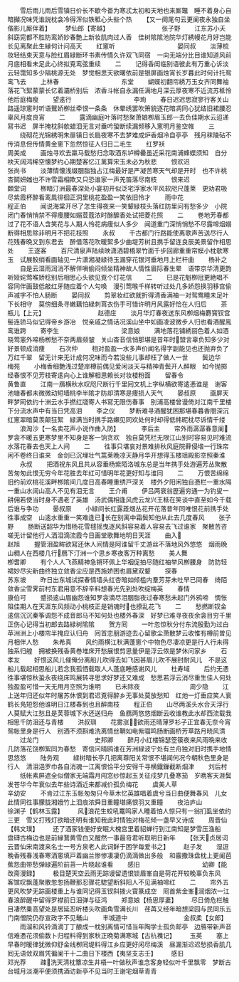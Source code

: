 <!-- { "loadSidebar": true } -->
　　雪后雨儿雨后雪镇日价长不歇今畨为寒忒太初和天地也来厮鼈　睡不着身心自暗攧况味凭谁説枕衾冷得浑似铁秪心头些个热
　　【又一阕尾句云更阑夜永独自坐偕影儿厮伴着】
　　梦仙郎【寄越】　　　　　　　　　张子野
　　江东苏小夭斜窈窕都不胜防鸾娇妙春艶上新妆肌肉过人香　佳树隂隂池院华灯綉幔花月好岂能长见离聚此生縁何计问高天
　　红窻听　　　　　　　　　　晏同叔
　　淡薄梳妆轻结束天意与脸红眉緑断环书素传情久许双飞同宿　一向无端分比目谁知道风前月底相看未足此心终拟覔鸾弦重续
　　二
　　记得香闺临别语彼此有万重心诉淡云轻霭知多少隔桃源无处　梦觉相思天欲曙依前是银屏画烛宵长岁暮此时何计托鸳鸾飞去
　　上林春　　　　　　　　　　东堂
　　蝴蝶初翻帘綉万玉女齐同舞袖落花飞絮蒙蒙长忆着灞桥别后　浓香斗帐自永漏任满地月深云厚夜寒不近流苏秪怜他后庭梅瘦
　　望逺行　　　　　　　　　　李珣
　　春日迟迟思寂寥行客关山路遥琼窻时听语鸎娇栁丝牵恨一条条　休晕绣罢吹箫貌逐花暗凋同心犹结旧裙腰忍辜风月度良宵
　　二
　　露滴幽庭叶落时愁聚萧娘栁眉玉郎一去负佳期水云迢递冩书迟　屏半掩枕斜欹蜡泪无言对垂吟蛩断续漏频移入窻明月鉴空帷
　　三
　　绕砌花光锦綉明朱扉镇日长扃夜寒不去梦难成炉香烟冷自亭亭　残月秣陵砧不传消息但传情黄金窻下忽然惊征人归日二毛生
　　红罗袄　　　　　　　　　　周美成
　　画烛寻欢去羸马载愁归念取酒东垆樽罍虽近采花南浦蜂蝶须知　自分袂天阔鸿稀空懐梦约心期楚客忆江蓠算宋玉未必为秋悲
　　恨欢迟　　　　　　　　　　张尚书
　　淡薄情懐浅缀胭脂独占江梅最好是严凝苦寒天气却是开时　也不许桃杏鬬妍媸也不许雪霜相欺又只恐谁家一声羌笛落尽南枝
　　恨来迟　　　　　　　　　　頥堂词
　　栁暗汀洲最春深处小宴初开似泛宅浮家水平风软咫尺蓬莱　更劝君吸尽紫霞杯醉看鸾鳯徘徊正洞里桃花盈盈一笑依旧怜才
　　雨中花　　　　　　　　　　程正伯
　　闻说海棠开尽了怎生得夜来一笑颦緑枝头落红防里问有愁多少　小院闭门春悄悄禁不得痩腰如嫋荳蔻浓时酴醿香处试把菱花照
　　二
　　巻地芳春都过了花不语人含笑花与人期人怜花病痩似人多少　闻道重门深悄悄愁不尽露啼烟嫋断得相思除非明月不把花枝照
　　永叔
　　千古都门行路能使离歌声苦送尽行人花残春晩又到东君去　醉借落花吹暖絮多少曲堤芳树且携手留连良辰美景留作相思处
　　王逐客
　　百尺清泉声陆续映潇洒碧梧翠竹面千步回廊重重帘幙小枕欹寒玉　试展鲛绡看画轴见一片潇湘凝緑待玉漏穿花银河垂地月上栏杆曲
　　杨补之
　　自是云湿雨润消不解佯嗔偷闷倾坐精神故人情性眉际春生晕　语带京华清更韵听娅姹莺喉娇稔别后相思心头欲见覔个灯花信
　　二
　　巳是花魁栁冠更絶唱不容同伴画鼓低敲红牙随应着个人勾唤　漫引莺喉千样转听过处几多娇怨换羽移宫偷声减字不怕人肠断
　　晏同叔
　　剪翠妆红欲就折得清香满袖一对鸳鸯睡未足叶下长相守　莫傍细条寻嫩藕怕緑刺罥衣伤手可惜许明月风露好恰在人归后
　　茶瓶儿【上元】　　　　　　　　　赵德庄
　　淡月华灯春夜送东风栁烟梅麝寳钗宫髻连骄马似记得帝乡游冶　悦亲戚之情话况溪山坐中如画凌波微步人归也看酒醒鳯鸾谁跨
　　寄李生　　　　　　　　　　梁意娘
　　满地落花铺綉丽色着人如酒晓莺窻外啼杨栁愁不奈两眉频皱　关山杳音信悄那堪是昔年时盟言辜负知多少对好景顿成消痩
　　石次仲
　　相对盈盈一水多声价闻名得字副能见也还抛弃负了万红千翠　留无计来无计成何况味而今若没些儿事却枉了做人一世
　　鬓边华　　　　　　　　　　梅苑
　　小梅香细艶浅过楚岸樽前偶见爱闲淡天与精神青鬓开人醉眼　如今抛掷经春恨不见芳枝寄逺向心上谁解相思赖长对妆楼粉面
　　留春令　　　　　　　　　　黄鲁直
　　江南一鴈横秋水叹咫尺断行千里囘文机上字纵横欲寄逺慿谁是　谢客池塘春都未微微动短墙桃李半隂才防却清寒是痩损人天气
　　晏叔原
　　画屏天畔梦囘依约十洲云水手撚红牋寄人书冩无限伤春事　别浦高楼曾谩倚对江南千里楼下分流水声中有当日凭高泪
　　李之仪
　　梦断难寻酒醒犹困那堪春暮香閤深沉红窻翠暗莫羡颠狂絮　緑满当时携手路嬾见同欢处何时却得低帏昵枕尽诉情千缕
　　浪淘沙【一名卖花声小说作曲入防】　　　　李后主
　　帘外雨潺潺春意阑罗衾不暖五更寒梦里不知身是客一饷贪欢　独自莫凭栏无限江山别时容易见时难流水落花春去也天上人间
　　二
　　徃事只堪哀对景难排秋风庭院藓侵堦一行珠帘闲不卷终日谁来　金剑已沉埋壮气蒿莱晩凉天静月华开想得玉楼瑶殿影空照秦淮
　　永叔
　　把酒祝东风且共从容垂杨紫陌洛城东总是当年携手处游遍芳丛聚散苦匆匆此恨无穷今年花胜去年红可惜明年花更好知与谁同
　　二
　　万恨苦绵绵旧约前欢桃花溪畔栁隂间几度日高春睡重绣戸深关　楼外夕阳闲独自慿栏一重水隔一重山水阔山高人不见有泪无言
　　王介甫
　　伊吕两衰翁歴遍穷通一为钓叟一耕佣若使当时身不遇老了英雄　汤武偶相逢风虎云龙兴王秪在笑谈中直至如今千载后谁与争功
　　晏叔原
　　小緑间长红露蕋烟丛花开花落昔年同唯恨花前携手处徃事成空　山逺水重重一笑难逢已长在别离中霜鬓知他从此去几度春风
　　张子野
　　肠断送韶华为惜杨花雪毬摇曳逐风斜容易着人容易去飞过谁家　聚散苦咨嗟无计留他行人洒泪滴流霞今日画堂歌舞地明日天涯
　　曲入　　　　　　　　　　赵旭
　　握管泪盈眸欲冩还休人间情是阿谁留千丈游丝不落地风外悠悠　烟雨晩山稠人在西楼几行鴈下汀洲一个思乡寒夜客万种离愁
　　美人舞　　　　　　　　　　栁耆卿
　　有个人人飞燕精神急锵环佩上华裀促拍尽随红袖举风栁腰身　防防轻裙妙尽尖新曲终独立敛香尘应是西施娇困也眉黛双颦
　　探春　　　　　　　　　　　苏东坡
　　昨日出东城试探春情墙头红杏暗如倾槛内羣芳芽未吐早已囘春　绮陌敛香尘雪霁前村东君用意不辞辛料想春光先到处吹绽梅英
　　春情　　　　　　　　　　　康伯可
　　蹙损逺山眉幽怨谁知罗衾滴尽泪胭脂夜过春寒愁未起门外鸦啼　惆怅阻佳期人在天涯东风频动小桃枝正是销魂时也撩乱花飞
　　二
　　愁撚断钗金逺信沉沉秦筝调怨不成音郎马不知何处也楼外春深　好梦已难寻夜夜余衾目穷千里正伤心记得当初郎去路緑树隂隂
　　贺方囘
　　一叶忽惊秋分付东流殷勤为过白苹洲洲上小楼帘半掩应认归舟　囘首恋朋游迹去心留歌尘萧散梦云收惟有樽前曽见月相伴人愁
　　朱希真
　　风约雨横江秋满蓬窻个中物色尽凄凉更是行人行未得独系归艎　拥被换残香黄巻堆床开愁展恨剪思量伊是浮云侬是梦休问家乡
　　石孝友
　　好恨这风儿催俺分离船儿吹得去如飞因甚眉儿吹不展尀耐风儿　不是这船儿载起相思船儿若念我孤恓载取人人蓬底睡感谢风儿
　　杜寿域
　　后约无慿徃事堪惊秋蛩永夜绕床鸣展转寻思求好梦还又难成　愁思若浮云消尽重生佳人何处独盈盈可惜一天无用月空照为谁明
　　已未除夜　　　　　　　　周少隐
　　江上送年归还似年时屠苏休恨到君迟覔得醉乡无事处莫放愁知　红灺一灯垂应笑人衰鹤长鳬短怨他谁明日江楼春到也且醉南枝
　　程正伯
　　山尽两溪头水合天浮行人莫赋大江愁且是芙蓉城下水还送归舟　鱼鴈两悠悠烟断云收谁教此水却西流载我相思千防泪还与青楼
　　洪叔璵
　　花雾涨欲雨还晴薄罗衫子正宜春无奈今宵鸳帐里身是行人　别酒不须斟难洗离情丝鞘如电紫骝鸣肠断画桥芳草路月晓风清
　　过龙门　　　　　　　　　史邦卿
　　醉月小红楼锦瑟箜篌夜来风雨晩来收几防落花饶栁絮同为春愁　寄信问晴鸥谁在芳洲緑波宁处有兰舟独对旧时携手地情思悠悠
　　陆务观
　　緑树暗长亭几把离尊阳关常恨不堪闻何况今朝秋色里身是行人　清泪浥罗巾各自消魂一江离恨恰平分安得千寻横鐡鏁截断烟津
　　刘后村
　　纸帐素屏遮全似僧家无端霜月闯窓纱惊起玉关征戍梦几叠寒笳　岁晩客天涯鬓发苍华今年衰似去年些诗酒近来都减价孤负梅花
　　虞美人草　　　　　　　　辛幼安
　　不肯过江东玉帐匆匆只今草木忆英雄唱着虞兮当日曲便舞春风　儿女此情同徃事朦胧湘娥竹上泪痕浓舜目重瞳堪痛恨羽又重瞳
　　夜泊庐山　　　　　　　　徐渊子【鹤林玉露】
　　风浪花生蛟吼鼍鸣家人睡着怕人惊只有一翁扪虱坐依约三更　雪又打残灯欲暗还明有谁知我此时情独对梅花倾一盏早又诗成
　　周晋仙【韩文璞】
　　还了酒家钱便好安眠大槐宫里着貂蝉行到江南知是梦雪压渔船　盘礴古梅边也是前縁鵞黄雪白又醒然一事最竒君听取明日新年
　　【张天贞居词云晋仙宋南渡来名士一号方泉老人此词鲜于困学毎爱书之】
　　赵子发
　　湿逗晩香残春浅春寒洒窻填戸着幽兰惨惨凄凄仍滴滴做出多般　和霰撒珠盘枕上更阑芭蕉怨曲带愁弹緑遍阶前苔一片晓起谁看
　　感旧　　　　　　　　　　幼卿【能改斋漫録】
　　极目楚天空云雨无踪谩留遗恨锁眉峯自是荷花开较晚辜负东风　客馆叹飘蓬聚散怱怱扬鞭那忍骤花騘望断斜阳人不见满袖啼红
　　二
　　帘外五更风吹梦无踪画楼重上与谁同记得玉钗斜拨火寳篆成空　囘首紫金峯润烟浓一江春浪醉醒中留得罗襟前日泪弹与征鸿
　　郑意娘【杨思厚妻】
　　尽日倚危栏触目凄然乗高望处是居延忍听楼头吹画角雪满长川　荏苒又经年暗想梁园与民同乐五门南僧院仍存宣政字不见鼇山
　　丰城道中　　　　　　　　　金叔柔【女郎】
　　雨溜和风铃滴滴丁丁酿成一枕别离情可惜当年陶学士孤负邮亭　边鴈带新声音信难慿花须偷数卜归程料得到家秋正晩菊满寒城【古杭襍记】
　　玉英
　　塞上早春时暖律犹微仰舒金线栁囘堤料得江乡应更好闲尽梅溪　昼漏渐迟迟愁损香肌几囘无语敛双眉凭徧阑干十二曲日下楼西【夷坚支志壬】
　　感旧　　　　　　　　　　邓光荐
　　疎洗天清枕簟凉生井梧一叶做秋声谁念客身轻似叶千里飘零　梦断古台城月淡潮平便须携酒访新亭不见当时王谢宅烟草青青

